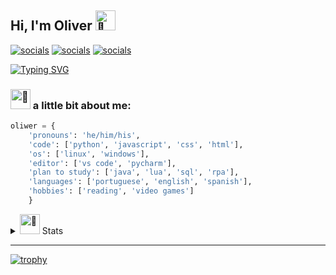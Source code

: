 ##  Hi, I'm Oliver <picture><source srcset="https://fonts.gstatic.com/s/e/notoemoji/latest/1f64c_1f3fb/512.webp" type="image/webp"><img src="https://fonts.gstatic.com/s/e/notoemoji/latest/1f64c_1f3fb/512.gif" alt="🙌" width="32" height="32"></picture>

[![socials](https://img.shields.io/badge/Linkedin-steelblue?logo=linkedin&logoColor=white "socials")](https://www.linkedin.com/in/oliwerb/) [![socials](https://img.shields.io/badge/protonmail-darkslateblue?logo=protonmail&logoColor=white "socials")](mailto:olwrrb@protonmail.com") [![socials](https://img.shields.io/badge/gmail-firebrick?logo=gmail&logoColor=white "socials")](mailto:benites.olivr@gmail.com.com")


[![Typing SVG](https://readme-typing-svg.demolab.com?font=Fira+Code&pause=1000&color=1986AC&center=true&vCenter=true&width=435&lines=Junior+Dev;Open+to+work+and+collaborate;Always+learning+something+new)](https://git.io/typing-svg)


### <picture><source srcset="https://fonts.gstatic.com/s/e/notoemoji/latest/1f331/512.webp" type="image/webp"><img src="https://fonts.gstatic.com/s/e/notoemoji/latest/1f331/512.gif" alt="🌱" width="32" height="32"></picture> a little bit about me:

```python
oliwer = {
    'pronouns': 'he/him/his', 
    'code': ['python', 'javascript', 'css', 'html'],
    'os': ['linux', 'windows'],
    'editor': ['vs code', 'pycharm'],
    'plan to study': ['java', 'lua', 'sql', 'rpa'],
    'languages': ['portuguese', 'english', 'spanish'],
    'hobbies': ['reading', 'video games']
    }
```

<details>
    <summary><picture><source srcset="https://fonts.gstatic.com/s/e/notoemoji/latest/1f680/512.webp" type="image/webp"><img src="https://fonts.gstatic.com/s/e/notoemoji/latest/1f680/512.gif" alt="🚀" width="32" height="32"></picture> Stats</summary> 

![Oliwer's GitHub stats](https://github-readme-stats.vercel.app/api?username=olwr&show_icons=true&theme=gotham)

[![Oliwer's wakatime stats](https://github-readme-stats.vercel.app/api/wakatime?username=olwr&layout=compact)](https://github.com/anuraghazra/github-readme-stats)

[![Top Langs](https://github-readme-stats.vercel.app/api/top-langs/?username=olwr&layout=compact)](https://github.com/anuraghazra/github-readme-stats)
</details>

***

[![trophy](https://github-profile-trophy.vercel.app/?username=olwr&theme=chalk&no-bg=true)](https://github.com/ryo-ma/github-profile-trophy)
